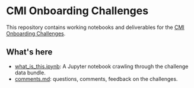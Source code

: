 # CMI Onboarding Challenges

This repository contains working notebooks and deliverables for the [CMI Onboarding Challenges](https://docs.google.com/document/d/1XBweWtNpVsKpmuWUqGDvU6UZxFCLvIPCESh7hFbeuwQ/edit#).

## What's here

* [what_is_this.ipynb](notebooks/what_is_this.ipynb): A Jupyter notebook crawling through the challenge data bundle.
* [comments.md](comments.md): questions, comments, feedback on the challenges.